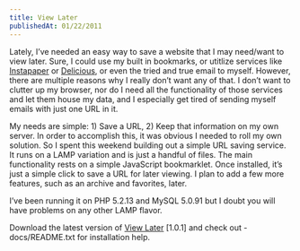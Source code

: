 ```yaml
---
title: View Later
publishedAt: 01/22/2011
---
```

Lately, I’ve needed an easy way to save a website that I may need/want to view later. Sure, I could use my built in bookmarks, or utitlize services like [Instapaper](http://instapaper.com/) or [Delicious](http://www.delicious.com/), or even the tried and true email to myself. However, there are multiple reasons why I really don’t want any of that. I don’t want to clutter up my browser, nor do I need all the functionality of those services and let them house my data, and I especially get tired of sending myself emails with just one URL in it.

My needs are simple: 1) Save a URL, 2) Keep that information on my own server. In order to accomplish this, it was obvious I needed to roll my own solution. So I spent this weekend building out a simple URL saving service. It runs on a LAMP variation and is just a handful of files. The main functionality rests on a simple JavaScript bookmarklet. Once installed, it’s just a simple click to save a URL for later viewing. I plan to add a few more features, such as an archive and favorites, later.

I’ve been running it on PHP 5.2.13 and MySQL 5.0.91 but I doubt you will have problems on any other LAMP flavor.

Download the latest version of [View Later](https://github.com/notnek/view-later/archive/master.zip) [1.0.1] and check out -docs/README.txt for installation help.
